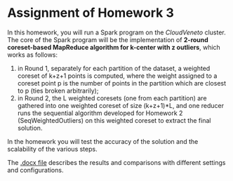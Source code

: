 # Assignment of Homework 3

In this homework, you will run a Spark program on the *CloudVeneto* cluster.
The core of the Spark program will be the implementation of **2-round coreset-based MapReduce algorithm for k-center with z outliers**,
which works as follows:

1. in Round 1, separately for each partition of the dataset, a weighted coreset of k+z+1 points is computed,
where the weight assigned to a coreset point p is the number of points in the partition which are closest to p (ties broken arbitrarily);
2. in Round 2, the L weighted coresets (one from each partition) are gathered into one weighted coreset of size (k+z+1)*L, and one reducer runs 
the sequential algorithm developed for Homework 2 (SeqWeightedOutliers) on this weighted coreset to extract the final solution.

In the homework you will test the accuracy of the solution and the scalability of the various steps.

The [.docx file](https://github.com/stefanobinotto/Big-Data-Computing-course/blob/main/Homework%203/G064HW3table.docx) describes the results and comparisons with different settings and configurations.
